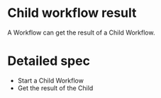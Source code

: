 # Child workflow result

A Workflow can get the result of a Child Workflow.

# Detailed spec

- Start a Child Workflow
- Get the result of the Child
